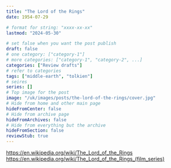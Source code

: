 ```yaml
---
title: "The Lord of the Rings"
date: 1954-07-29

# format for string: "xxxx-xx-xx"
lastmod: "2024-05-30"

# set false when you want the post publish
draft: false
# one category: ["category-1"]
# more categories: ["category-1", "category-2", ...]
categories: ["Review drafts"]
# refer to categories
tags: ["middle-earth", "tolkien"]
# seires
series: []
# Top image for the post
image: "/uk/images/posts/the-lord-of-the-rings/cover.jpg"
# Hide from home and other main page
hideFromCenter: false
# Hide from archive page
hideFromArchives: false
# Hide from everything but the archive
hideFromSection: false
reviewStub: true
---
```

https://en.wikipedia.org/wiki/The_Lord_of_the_Rings
https://en.wikipedia.org/wiki/The_Lord_of_the_Rings_(film_series)
<!--more-->